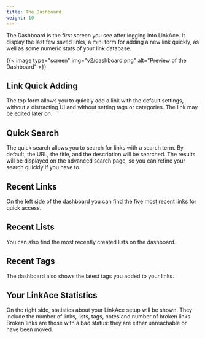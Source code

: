 ```yaml
---
title: The Dashboard
weight: 10
---
```


The Dashboard is the first screen you see after logging into LinkAce. It display the last few saved links, a mini form
for adding a new link quickly, as well as some numeric stats of your link database.

{{< image type="screen" img="v2/dashboard.png" alt="Preview of the Dashboard" >}}

## Link Quick Adding

The top form allows you to quickly add a link with the default settings, without a distracting UI and without setting tags or categories. The link may be edited later on.

## Quick Search

The quick search allows you to search for links with a search term. By default, the URL, the title, and the description will be searched. The results will be displayed on the advanced search page, so you can refine your search quickly if you have to.

## Recent Links

On the left side of the dashboard you can find the five most recent links for quick access.

## Recent Lists

You can also find the most recently created lists on the dashboard.

## Recent Tags

The dashboard also shows the latest tags you added to your links.

## Your LinkAce Statistics

On the right side, statistics about your LinkAce setup will be shown. They include the number of links, lists, tags, notes and number of broken links. Broken links are those with a bad status: they are either unreachable or have been moved.
